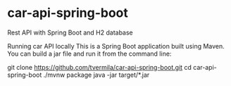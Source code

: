 # car-api-spring-boot
Rest API with Spring Boot and H2 database

Running car API locally
This is a Spring Boot application built using Maven. You can build a jar file and run it from the command line:

git clone https://github.com/tvermila/car-api-spring-boot.git
cd car-api-spring-boot
./mvnw package
java -jar target/*.jar
